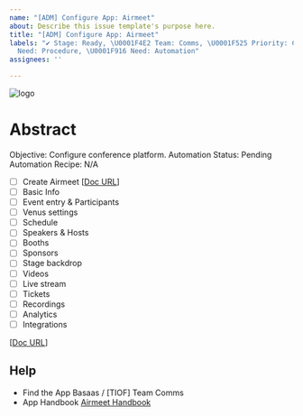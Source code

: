 ```yaml
---
name: "[ADM] Configure App: Airmeet"
about: Describe this issue template's purpose here.
title: "[ADM] Configure App: Airmeet"
labels: "✔ Stage: Ready, \U0001F4E2 Team: Comms, \U0001F525 Priority: Critical, \U0001F5C3
  Need: Procedure, \U0001F916 Need: Automation"
assignees: ''

---
```


<a id="top"></a>
![logo](http://TIOF.Click/TUWikiHeader)

# Abstract
Objective: Configure conference platform.
Automation Status: Pending
Automation Recipe: N/A

 - [ ] Create Airmeet
  [[Doc URL](https://DOC.org)]
 - [ ] Basic Info
 - [ ] Event entry & Participants
 - [ ] Venus settings
 - [ ] Schedule
 - [ ] Speakers & Hosts
 - [ ] Booths
 - [ ] Sponsors
 - [ ] Stage backdrop
 - [ ] Videos
 - [ ] Live stream
 - [ ] Tickets
 - [ ] Recordings
 - [ ] Analytics
 - [ ] Integrations

 [[Doc URL](https://DOC.org)]

## Help
* Find the App
   Basaas / [TIOF] Team Comms
* App Handbook
  [Airmeet Handbook]()
<!--stackedit_data:
eyJoaXN0b3J5IjpbNzQ1MzIxNzY1XX0=
-->

